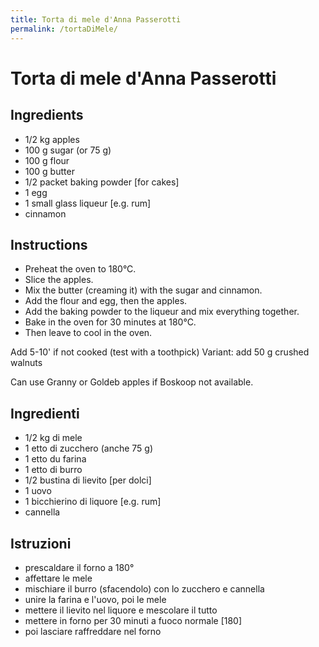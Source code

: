 ```yaml
---
title: Torta di mele d'Anna Passerotti
permalink: /tortaDiMele/
---
```

# Torta di mele d'Anna Passerotti

## Ingredients

- 1/2 kg apples
- 100 g sugar (or 75 g)
- 100 g flour
- 100 g butter
- 1/2 packet baking powder [for cakes]
- 1 egg
- 1 small glass liqueur [e.g. rum]
- cinnamon

## Instructions

- Preheat the oven to 180°C.
- Slice the apples.
- Mix the butter (creaming it) with the sugar and cinnamon.
- Add the flour and egg, then the apples.
- Add the baking powder to the liqueur and mix everything together.
- Bake in the oven for 30 minutes at 180°C.
- Then leave to cool in the oven.

Add 5-10' if not cooked (test with a toothpick)
Variant: add 50 g crushed walnuts

Can use Granny or Goldeb apples if Boskoop not available.


## Ingredienti

- 1/2 kg di mele
- 1 etto di zucchero (anche 75 g)
- 1 etto du farina
- 1 etto di burro
- 1/2 bustina di lievito [per dolci]
- 1 uovo
- 1 bicchierino di liquore [e.g. rum]
- cannella

## Istruzioni

- prescaldare il forno a 180°
- affettare le mele
- mischiare il burro (sfacendolo) con lo zucchero e cannella
- unire la farina e l'uovo, poi le mele
- mettere il lievito nel liquore e mescolare il tutto
- mettere in forno per 30 minuti a fuoco normale [180]
- poi lasciare raffreddare nel forno
